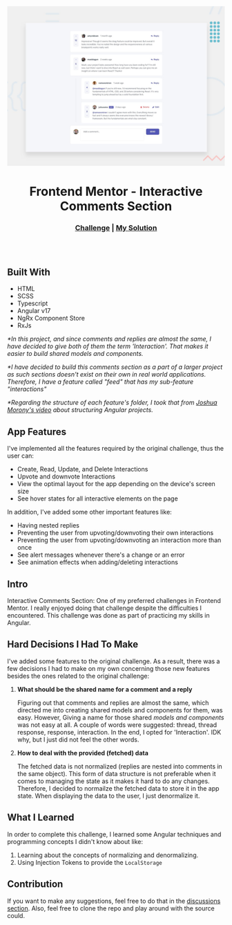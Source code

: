 ![Design preview for the Multi-step form coding challenge](./design/desktop-preview.jpg)

<h1 align="center">Frontend Mentor - Interactive Comments Section</h1>

<h3 align="center">
   <a href="https://www.frontendmentor.io/challenges/interactive-comments-section-iG1RugEG9/hub">Challenge</a>
   <span>|</span>
   <a href="https://www.frontendmentor.io/solutions/interactive-comments-section-with-angular-2z4ED9cPld">My Solution</a>
</h3>
<br>
<br>

## Built With

- HTML
- SCSS
- Typescript
- Angular v17
- NgRx Component Store
- RxJs

_\*In this project, and since comments and replies are almost the same, I have decided to give both of them the term 'Interaction'. That makes it easier to build shared models and components._

_\*I have decided to build this comments section as a part of a larger project as such sections doesn't exist on their own in real world applications. Therefore, I have a feature called "feed" that has my sub-feature "interactions"_

_\*Regarding the structure of each feature's folder, I took that from
[Joshua Morony's video](https://youtu.be/7SDpTOLeqHE?si=wTS9S5t-O4tRaJ_t) about structuring Angular projects._

## App Features

I've implemented all the features required by the original challenge, thus the user can:

- Create, Read, Update, and Delete Interactions
- Upvote and downvote Interactions
- View the optimal layout for the app depending on the device's screen size
- See hover states for all interactive elements on the page

In addition, I've added some other important features like:

- Having nested replies
- Preventing the user from upvoting/downvoting their own interactions
- Preventing the user from upvoting/downvoting an interaction more than once
- See alert messages whenever there's a change or an error
- See animation effects when adding/deleting interactions

## Intro

Interactive Comments Section: One of my preferred challenges in Frontend Mentor. I really enjoyed doing that challenge despite the difficulties I encountered. This challenge was done as part of practicing my skills in Angular.

## Hard Decisions I Had To Make

I've added some features to the original challenge. As a result, there was a few decisions I had to make on my own concerning those new features besides the ones related to the original challenge:

1. **What should be the shared name for a comment and a reply**

   Figuring out that comments and replies are almost the same, which directed me into creating shared models and components for them, was easy. However, Giving a name for those shared _models and components_ was not easy at all. A couple of words were suggested: thread, thread response, response, interaction. In the end, I opted for 'Interaction'. IDK why, but I just did not feel the other words.

2. **How to deal with the provided (fetched) data**

   The fetched data is not normalized (replies are nested into comments in the same object). This form of data structure is not preferable when it comes to managing the state as it makes it hard to do any changes. Therefore, I decided to normailze the fetched data to store it in the app state. When displaying the data to the user, I just denormalize it.

## What I Learned

In order to complete this challenge, I learned some Angular techniques and programming concepts I didn't know about like:

1. Learning about the concepts of normalizing and denormalizing.
2. Using Injection Tokens to provide the `LocalStorage`

## Contribution

If you want to make any suggestions, feel free to do that in the [discussions section](https://github.com/Ahmed-Elbald/Interactive-Comments-Section-Angular/discussions). Also, feel free to clone the repo and play around with the source could.
